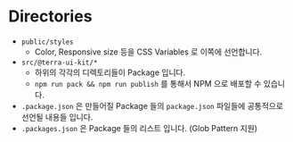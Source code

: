 # Directories

- `public/styles`
  - Color, Responsive size 등을 CSS Variables 로 이쪽에 선언합니다.
- `src/@terra-ui-kit/*`
  - 하위의 각각의 디렉토리들이 Package 입니다.
  - `npm run pack && npm run publish` 를 통해서 NPM 으로 배포할 수 있습니다.
- `.package.json` 은 만들어질 Package 들의 `package.json` 파일들에 공통적으로 선언될 내용들 입니다.
- `.packages.json` 은 Package 들의 리스트 입니다. (Glob Pattern 지원)
